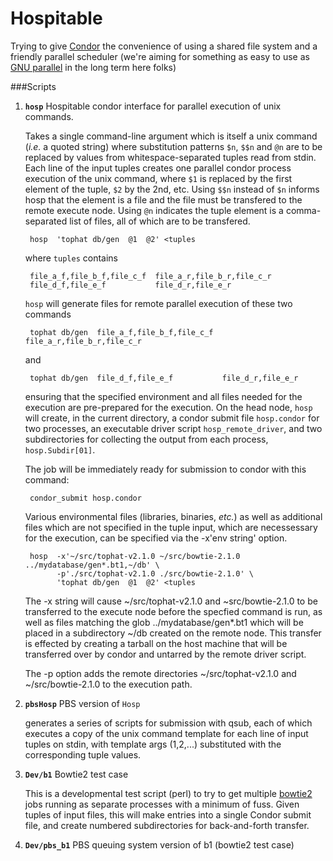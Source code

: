 # Hospitable

Trying to give [Condor](https://research.cs.wisc.edu/htcondor/) the convenience of using a shared file system and a friendly parallel scheduler (we're aiming for something as easy to use as [GNU parallel](https://www.gnu.org/software/parallel/) in the long term here folks)


###Scripts

1. **`hosp`** Hospitable condor interface for parallel execution of unix commands.

   Takes a single command-line argument which is itself a unix command (*i.e.* a quoted string) where substitution patterns `$n`, `$$n` and `@n` are to be replaced by values from whitespace-separated tuples read from stdin.  Each line of the input tuples creates one parallel condor process execution of the unix command, where `$1` is replaced by the first element of the tuple, `$2` by the 2nd, etc.  Using `$$n` instead of `$n` informs hosp that the element is a file and the file must be transfered to the remote execute node. Using `@n` indicates the tuple element is a comma-separated list of files, all of which are to be transfered.


        hosp  'tophat db/gen  @1  @2' <tuples

    
   where `tuples` contains
    
        file_a_f,file_b_f,file_c_f  file_a_r,file_b_r,file_c_r
        file_d_f,file_e_f           file_d_r,file_e_r
    
   `hosp` will generate files for remote parallel execution of these two commands

        tophat db/gen  file_a_f,file_b_f,file_c_f  file_a_r,file_b_r,file_c_r

   and
    
        tophat db/gen  file_d_f,file_e_f           file_d_r,file_e_r
    
   ensuring that the specified environment and all files needed for the execution are pre-prepared for the execution. On the head node, `hosp` will create, in the current directory, a condor submit file `hosp.condor` for two processes, an executable driver script  `hosp_remote_driver`, and two subdirectories for collecting the output from each process, `hosp.Subdir[01]`.

   The job will be immediately ready for submission to condor with this command:
    
        condor_submit hosp.condor


   Various environmental files (libraries, binaries, *etc.*) as well as additional files which are not specified in the tuple input, which are necessessary for the execution, can be specified via the -x'env string' option.
    
        hosp  -x'~/src/tophat-v2.1.0 ~/src/bowtie-2.1.0 ../mydatabase/gen*.bt1,~/db' \
              -p'./src/tophat-v2.1.0 ./src/bowtie-2.1.0' \
              'tophat db/gen  @1  @2' <tuples

   The -x string will cause ~/src/tophat-v2.1.0 and ~src/bowtie-2.1.0 to be transferred to the execute node before the specfied command is run, as well as files matching the glob ../mydatabase/gen*.bt1 which will be placed in a subdirectory ~/db created on the remote node.  This transfer is effected by creating a tarball on the host machine that will be transferred over by condor and untarred by the remote driver script.
   
   The -p option adds the remote directories ~/src/tophat-v2.1.0 and ~/src/bowtie-2.1.0 to the execution path.
   
2. **`pbsHosp`**  PBS version of `Hosp`

    generates a series of scripts for submission with qsub, each of which executes a copy of the unix command template for each line of input tuples on stdin, with template args ($1,$2,...) substituted with the corresponding tuple values.

3. **`Dev/b1`**  Bowtie2 test case

    This is a developmental test script (perl) to try to get multiple [bowtie2](http://bowtie-bio.sourceforge.net/bowtie2/index.shtml) jobs running as separate processes with a minimum of fuss.  Given tuples of input files, this will make entries into a single Condor submit file, and create numbered subdirectories for back-and-forth transfer.

4. **`Dev/pbs_b1`**  PBS queuing system version of b1 (bowtie2 test case)

